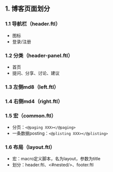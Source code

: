## 1. 博客页面划分
### 1.1 导航栏（header.ftl）
- 图标
- 登录/注册

### 1.2 分类（header-panel.ftl）
- 首页
- 提问、分享、讨论、建议

### 1.3 左侧md8（left.ftl）

### 1.4 右侧md4（right.ftl）

### 1.5 宏（common.ftl）
- 分页：`<@paging XXX></@paging>`
- 一条数据posting：`<@plisting XXX></@plisting>`

### 1.6 布局（layout.ftl）
- 宏：macro定义脚本，名为layout，参数为title
- 划分：header.ftl、<#nested/>、footer.ftl